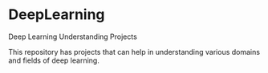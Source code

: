 # DeepLearning
Deep Learning Understanding Projects

This repository has projects that can help in understanding various domains and fields of deep learning.
